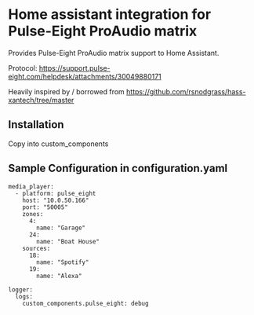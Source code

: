 # Home assistant integration for Pulse-Eight ProAudio matrix

Provides Pulse-Eight ProAudio matrix support to Home Assistant.  

Protocol: https://support.pulse-eight.com/helpdesk/attachments/30049880171

Heavily inspired by / borrowed from https://github.com/rsnodgrass/hass-xantech/tree/master


## Installation
Copy into custom_components

## Sample Configuration in configuration.yaml
```
media_player:
  - platform: pulse_eight
    host: "10.0.50.166"
    port: "50005"
    zones:
      4:
        name: "Garage"
      24:
        name: "Boat House"
    sources:
      18:
        name: "Spotify"
      19:
        name: "Alexa"

logger:
  logs:
    custom_components.pulse_eight: debug
```
